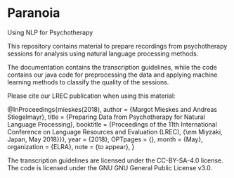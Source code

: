 # Paranoia
Using NLP for Psychotherapy

This repository contains material to prepare recordings from psychotherapy sessions for analysis using natural language processing methods.

The documentation contains the transcription guidelines, while the code contains our java code for preprocessing the data and applying machine learning methods to classify the quality of the sessions.

Please cite our LREC publication when using this material:

@InProceedings{mieskes(2018),
  author = 	 {Margot Mieskes and Andreas Stiegelmayr},
  title = 	 {Preparing Data from Psychotherapy for Natural Language Processing},
  booktitle = {Proceedings of the 11th International Conference on Language Resources and Evaluation (LREC), {\em Miyzaki, Japan, May 2018}}},
  year = 	 {2018},
  OPTpages = 	 {},
  month = 	 {May},
  organization = {ELRA},
  note = 	 {to appear},
}

The transcription guidelines are licensed under the CC-BY-SA-4.0 license. 
The code is licensed under the GNU GNU General Public License v3.0.
